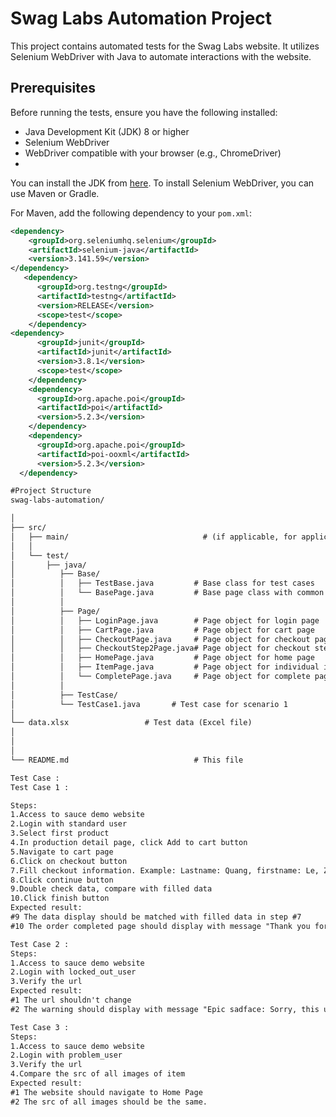 # Swag Labs Automation Project

This project contains automated tests for the Swag Labs website. It utilizes Selenium WebDriver with Java to automate interactions with the website.


## Prerequisites

Before running the tests, ensure you have the following installed:
- Java Development Kit (JDK) 8 or higher
- Selenium WebDriver
- WebDriver compatible with your browser (e.g., ChromeDriver)
- 
You can install the JDK from [here](https://www.oracle.com/java/technologies/javase-downloads.html). To install Selenium WebDriver, you can use Maven or Gradle.

For Maven, add the following dependency to your `pom.xml`:
```xml
<dependency>
    <groupId>org.seleniumhq.selenium</groupId>
    <artifactId>selenium-java</artifactId>
    <version>3.141.59</version>
</dependency>
   <dependency>
      <groupId>org.testng</groupId>
      <artifactId>testng</artifactId>
      <version>RELEASE</version>
      <scope>test</scope>
    </dependency>
<dependency>
      <groupId>junit</groupId>
      <artifactId>junit</artifactId>
      <version>3.8.1</version>
      <scope>test</scope>
    </dependency>
    <dependency>
      <groupId>org.apache.poi</groupId>
      <artifactId>poi</artifactId>
      <version>5.2.3</version>
    </dependency>
    <dependency>
      <groupId>org.apache.poi</groupId>
      <artifactId>poi-ooxml</artifactId>
      <version>5.2.3</version>
  </dependency>

#Project Structure
swag-labs-automation/

│
├── src/
│   ├── main/                              # (if applicable, for application code)
│   │
│   └── test/
│       ├── java/
│          ├── Base/
│          │   ├── TestBase.java         # Base class for test cases
│          │   └── BasePage.java         # Base page class with common functionality
│          │
│          ├── Page/
│          │   ├── LoginPage.java        # Page object for login page
│          │   ├── CartPage.java         # Page object for cart page
│          │   ├── CheckoutPage.java     # Page object for checkout page
│          │   ├── CheckoutStep2Page.java# Page object for checkout step 2 page
│          │   ├── HomePage.java         # Page object for home page
│          │   ├── ItemPage.java         # Page object for individual item page
│          │   └── CompletePage.java     # Page object for complete page
│          │
│          ├── TestCase/
│          └── TestCase1.java       # Test case for scenario 1
│      
└── data.xlsx                 # Test data (Excel file)
│       
│          
│
└── README.md                            # This file

Test Case :
Test Case 1 :

Steps:
1.Access to sauce demo website
2.Login with standard user
3.Select first product
4.In production detail page, click Add to cart button
5.Navigate to cart page
6.Click on checkout button
7.Fill checkout information. Example: Lastname: Quang, firstname: Le, Zipcode: 70000
8.Click continue button
9.Double check data, compare with filled data
10.Click finish button
Expected result:
#9 The data display should be matched with filled data in step #7
#10 The order completed page should display with message "Thank you for your order!"

Test Case 2 :
Steps:
1.Access to sauce demo website
2.Login with locked_out_user
3.Verify the url
Expected result:
#1 The url shouldn't change
#2 The warning should display with message "Epic sadface: Sorry, this user has been locked out."

Test Case 3 :
Steps:
1.Access to sauce demo website
2.Login with problem_user
3.Verify the url
4.Compare the src of all images of item
Expected result:
#1 The website should navigate to Home Page
#2 The src of all images should be the same.








